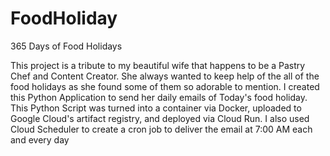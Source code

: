 # FoodHoliday
365 Days of Food Holidays

This project is a tribute to my beautiful wife that happens to be a Pastry Chef and Content Creator. She always wanted to keep help of the all of the food holidays as she found some of them so adorable to mention. I created this Python Application to send her daily emails of Today's food holiday. This Python Script was turned into a container via Docker, uploaded to Google Cloud's artifact registry, and deployed via Cloud Run. I also used Cloud Scheduler to create a cron job to deliver the email at 7:00 AM each and every day
